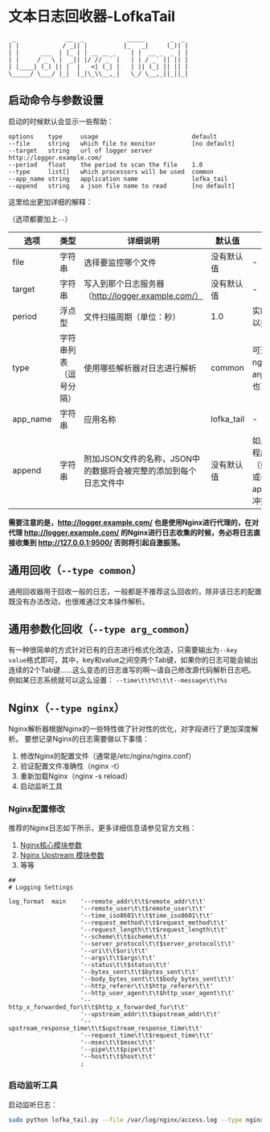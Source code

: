 # 文本日志回收器-LofkaTail

```
 _              __  _            _____       _  _
| |            / _|| |          |_   _|     (_)| |
| |      ___  | |_ | | __ __ _    | |  __ _  _ | |
| |     / _ \ |  _|| |/ // _` |   | | / _` || || |
| |____| (_) || |  |   <| (_| |   | || (_| || || |
\_____/ \___/ |_|  |_|\_\\__,_|   \_/ \__,_||_||_|
```
## 启动命令与参数设置
启动的时候默认会显示一些帮助：
```
options    type     usage                          default
--file     string   which file to monitor          [no default]
--target   string   url of logger server           http://logger.example.com/
--period   float    the period to scan the file    1.0
--type     list[]   which processors will be used  common
--app_name string   application name               lofka_tail
--append   string   a json file name to read       [no default]
```

这里给出更加详细的解释：

（选项都要加上`--`）

|选项|类型|详细说明|默认值|备注|
|-|-|-|-|-|
|file   |字符串   |选择要监控哪个文件   |没有默认值   |-|
|target   |字符串   |写入到那个日志服务器（http://logger.example.com/）   | 没有默认值   |-|
|period   |浮点型   |文件扫描周期（单位：秒）   | 1.0  |实时性要求高可以换成0.3之类|
|type   |字符串列表（逗号分隔）   |使用哪些解析器对日志进行解析   | common |可选的还有nginx和arg_common，也可以自己扩展|
|app_name   |字符串   |应用名称   | lofka_tail   |-|
|append   |字符串   |附加JSON文件的名称，JSON中的数据将会被完整的添加到每个日志文件中   | 没有默认值   |如果字段和其他程序产生字段（如timestamp或者app_name）有冲突将会被覆盖|

**需要注意的是，http://logger.example.com/ 也是使用Nginx进行代理的，在对代理 http://logger.example.com/ 的Nginx进行日志收集的时候，务必将日志直接收集到 http://127.0.0.1:9500/ 否则将引起自激振荡。**

## 通用回收（`--type common`）
通用回收器用于回收一般的日志，一般都是不推荐这么回收的，除非该日志的配置既没有办法改动，也很难通过文本操作解析。

## 通用参数化回收（`--type arg_common`）
有一种很简单的方式针对已有的日志进行格式化改造，只需要输出为`--key  value`格式即可，其中，key和value之间空两个Tab键，如果你的日志可能会输出连续的2个Tab键……这么变态的日志谁写的啊～请自己修改源代码解析日志吧。
例如某日志系统就可以这么设置：
`--time\t\t%t\t\t--message\t\t%s`

## Nginx（`--type nginx`）
Nginx解析器根据Nginx的一些特性做了针对性的优化，对字段进行了更加深度解析。
要想记录Nginx的日志需要做以下事情：

1. 修改Nginx的配置文件（通常是/etc/nginx/nginx.conf）
2. 验证配置文件准确性（nginx -t）
3. 重新加载Nginx（nginx -s reload）
4. 启动监听工具

### Nginx配置修改
推荐的Nginx日志如下所示，更多详细信息请参见官方文档：

1. [Nginx核心模块参数](http://nginx.org/en/docs/http/ngx_http_core_module.html#variables)
2. [Nginx Upstream 模块参数](http://nginx.org/en/docs/http/ngx_http_upstream_module.html#variables)
3. 等等

```nginx
##
# Logging Settings

log_format	main	'--remote_addr\t\t$remote_addr\t\t'
                    '--remote_user\t\t$remote_user\t\t'
                    '--time_iso8601\t\t$time_iso8601\t\t'
                    '--request_method\t\t$request_method\t\t'
                    '--request_length\t\t$request_length\t\t'
                    '--scheme\t\t$scheme\t\t'
                    '--server_protocol\t\t$server_protocol\t\t'
                    '--uri\t\t$uri\t\t'
                    '--args\t\t$args\t\t'
                    '--status\t\t$status\t\t'
                    '--bytes_sent\t\t$bytes_sent\t\t'
                    '--body_bytes_sent\t\t$body_bytes_sent\t\t'
                    '--http_referer\t\t$http_referer\t\t'
                    '--http_user_agent\t\t$http_user_agent\t\t'
                    '--http_x_forwarded_for\t\t$http_x_forwarded_for\t\t'
                    '--upstream_addr\t\t$upstream_addr\t\t'
                    '--upstream_response_time\t\t$upstream_response_time\t\t'
                    '--request_time\t\t$request_time\t\t'
                    '--msec\t\t$msec\t\t'
                    '--pipe\t\t$pipe\t\t'
                    '--host\t\t$host\t\t'
                    ;
```

### 启动监听工具
启动监听日志：
```bash
sudo python lofka_tail.py --file /var/log/nginx/access.log --type nginx --app_name 服务器的标识名称 --target http://logger.example.com/
```
